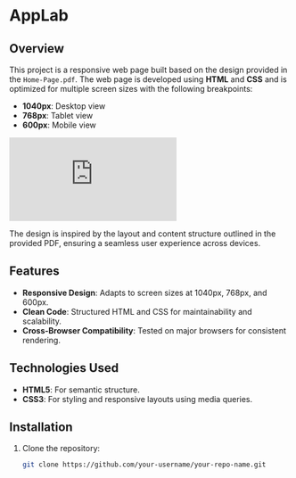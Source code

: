 # AppLab

## Overview

This project is a responsive web page built based on the design provided in the `Home-Page.pdf`. The web page is developed using **HTML** and **CSS** and is optimized for multiple screen sizes with the following breakpoints:
- **1040px**: Desktop view
- **768px**: Tablet view
- **600px**: Mobile view

![Click here to view the PDF](https://github.com/Akulayagneshwaramurthy/Onepages-2/blob/main/Home-Page%20(1).pdf)

The design is inspired by the layout and content structure outlined in the provided PDF, ensuring a seamless user experience across devices.

## Features

- **Responsive Design**: Adapts to screen sizes at 1040px, 768px, and 600px.
- **Clean Code**: Structured HTML and CSS for maintainability and scalability.
- **Cross-Browser Compatibility**: Tested on major browsers for consistent rendering.

## Technologies Used
- **HTML5**: For semantic structure.
- **CSS3**: For styling and responsive layouts using media queries.

## Installation
1. Clone the repository:
   ```bash
   git clone https://github.com/your-username/your-repo-name.git
